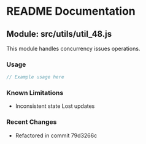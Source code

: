 # README Documentation

## Module: src/utils/util_48.js

This module handles concurrency issues operations.

### Usage

```java
// Example usage here
```

### Known Limitations

- Inconsistent state Lost updates

### Recent Changes

- Refactored in commit 79d3266c
